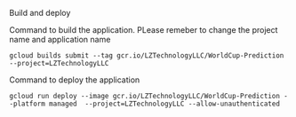 Build and deploy

Command to build the application. PLease remeber to change the project name and application name

````
gcloud builds submit --tag gcr.io/LZTechnologyLLC/WorldCup-Prediction  --project=LZTechnologyLLC
````
  
Command to deploy the application


````  
gcloud run deploy --image gcr.io/LZTechnologyLLC/WorldCup-Prediction --platform managed  --project=LZTechnologyLLC --allow-unauthenticated
````
